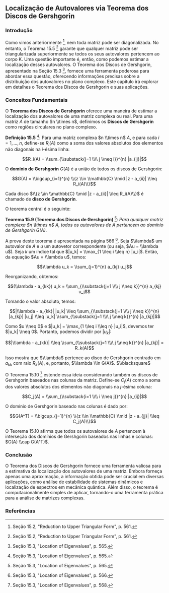 ## Localização de Autovalores via Teorema dos Discos de Gershgorin

### Introdução
Como vimos anteriormente [^561], nem toda matriz pode ser diagonalizada. No entanto, o Teorema 15.5 [^561] garante que qualquer matriz pode ser triangularizada superiormente se todos os seus autovalores pertencem ao corpo K. Uma questão importante é, então, como podemos estimar a localização desses autovalores. O Teorema dos Discos de Gershgorin, apresentado na Seção 15.3 [^565], fornece uma ferramenta poderosa para abordar essa questão, oferecendo informações precisas sobre a distribuição dos autovalores no plano complexo. Este capítulo irá explorar em detalhes o Teorema dos Discos de Gershgorin e suas aplicações.

### Conceitos Fundamentais
O **Teorema dos Discos de Gershgorin** oferece uma maneira de estimar a localização dos autovalores de uma matriz complexa ou real. Para uma matriz $A$ de tamanho $n \\times n$, definimos os **Discos de Gershgorin** como regiões circulares no plano complexo.

**Definição 15.5** [^565]: Para uma matriz complexa $n \\times n$ $A$, e para cada $i = 1, ..., n$, define-se $R_i(A)$ como a soma dos valores absolutos dos elementos não diagonais na $i$-ésima linha:

$$R_i(A) = \\sum_{\\substack{j=1 \\\\ j \\neq i}}^{n} |a_{ij}|$$

O **domínio de Gershgorin** $G(A)$ é a união de todos os discos de Gershgorin:

$$G(A) = \\bigcup_{i=1}^{n} \\{z \\in \\mathbb{C} \\mid |z - a_{ii}| \\leq R_i(A)\\}$$

Cada disco $\\{z \\in \\mathbb{C} \\mid |z - a_{ii}| \\leq R_i(A)\\}$ é chamado de **disco de Gershgorin**.

O teorema central é o seguinte:

**Teorema 15.9 (Teorema dos Discos de Gershgorin)** [^565]: *Para qualquer matriz complexa $n \\times n$ $A$, todos os autovalores de $A$ pertencem ao domínio de Gershgorin $G(A)$.*

A prova deste teorema é apresentada na página 566 [^566]. Seja $\\lambda$ um autovalor de $A$ e $u$ um autovetor correspondente (ou seja, $Au = \\lambda u$). Seja $k$ um índice tal que $|u_k| = \\max_{1 \\leq i \\leq n} |u_i|$. Então, da equação $Au = \\lambda u$, temos:

$$\\lambda u_k = \\sum_{j=1}^{n} a_{kj} u_j$$

Reorganizando, obtemos:

$$(\\lambda - a_{kk}) u_k = \\sum_{\\substack{j=1 \\\\ j \\neq k}}^{n} a_{kj} u_j$$

Tomando o valor absoluto, temos:

$$|\\lambda - a_{kk}| |u_k| \\leq \\sum_{\\substack{j=1 \\\\ j \\neq k}}^{n} |a_{kj}| |u_j| \\leq |u_k| \\sum_{\\substack{j=1 \\\\ j \\neq k}}^{n} |a_{kj}|$$

Como $u \\neq 0$ e $|u_k| = \\max_{1 \\leq i \\leq n} |u_i|$, devemos ter $|u_k| \\neq 0$. Portanto, podemos dividir por $|u_k|$:

$$|\\lambda - a_{kk}| \\leq \\sum_{\\substack{j=1 \\\\ j \\neq k}}^{n} |a_{kj}| = R_k(A)$$

Isso mostra que $\\lambda$ pertence ao disco de Gershgorin centrado em $a_{kk}$ com raio $R_k(A)$, e, portanto, $\\lambda \\in G(A)$. $\\blacksquare$

O Teorema 15.10 [^568] estende essa ideia considerando também os discos de Gershgorin baseados nas colunas da matriz. Define-se $C_j(A)$ como a soma dos valores absolutos dos elementos não diagonais na $j$-ésima coluna:

$$C_j(A) = \\sum_{\\substack{i=1 \\\\ i \\neq j}}^{n} |a_{ij}|$$

O domínio de Gershgorin baseado nas colunas é dado por:

$$G(A^T) = \\bigcup_{j=1}^{n} \\{z \\in \\mathbb{C} \\mid |z - a_{jj}| \\leq C_j(A)\\}$$

O Teorema 15.10 afirma que todos os autovalores de $A$ pertencem à interseção dos domínios de Gershgorin baseados nas linhas e colunas: $G(A) \\cap G(A^T)$.

### Conclusão
O Teorema dos Discos de Gershgorin fornece uma ferramenta valiosa para a estimativa da localização dos autovalores de uma matriz. Embora forneça apenas uma aproximação, a informação obtida pode ser crucial em diversas aplicações, como análise de estabilidade de sistemas dinâmicos e localização de espectros em mecânica quântica. Além disso, o teorema é computacionalmente simples de aplicar, tornando-o uma ferramenta prática para a análise de matrizes complexas.

### Referências
[^561]: Seção 15.2, "Reduction to Upper Triangular Form", p. 561.
[^565]: Seção 15.3, "Location of Eigenvalues", p. 565.
[^566]: Seção 15.3, "Location of Eigenvalues", p. 566.
[^568]: Seção 15.3, "Location of Eigenvalues", p. 568.
<!-- END -->